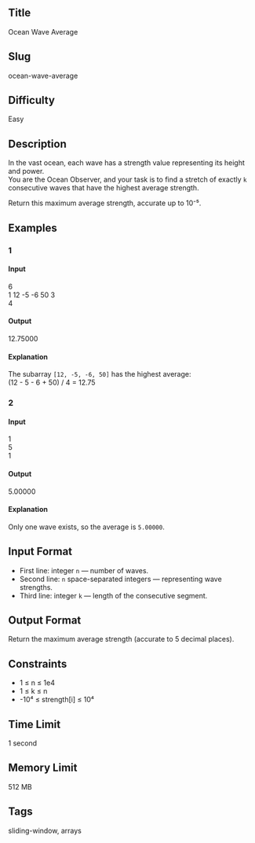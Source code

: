## Title
Ocean Wave Average

## Slug
ocean-wave-average

## Difficulty
Easy

## Description

In the vast ocean, each wave has a strength value representing its height and power.  
You are the Ocean Observer, and your task is to find a stretch of exactly `k` consecutive waves that have the highest average strength.

Return this maximum average strength, accurate up to 10⁻⁵.

## Examples

### 1

#### Input
6  
1 12 -5 -6 50 3  
4  

#### Output
12.75000  

#### Explanation
The subarray `[12, -5, -6, 50]` has the highest average:  
(12 - 5 - 6 + 50) / 4 = 12.75

### 2

#### Input
1  
5  
1  

#### Output
5.00000  

#### Explanation
Only one wave exists, so the average is `5.00000`.

## Input Format
- First line: integer `n` — number of waves.  
- Second line: `n` space-separated integers — representing wave strengths.  
- Third line: integer `k` — length of the consecutive segment.

## Output Format
Return the maximum average strength (accurate to 5 decimal places).

## Constraints
- 1 ≤ n ≤ 1e4  
- 1 ≤ k ≤ n  
- -10⁴ ≤ strength[i] ≤ 10⁴  

## Time Limit
1 second

## Memory Limit
512 MB

## Tags
sliding-window, arrays
